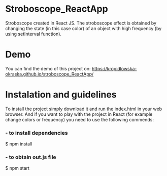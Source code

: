 # Stroboscope_ReactApp
Stroboscope created in React JS. The stroboscope effect is obtained by changing the state (in this case color) of an object with high frequency (by using setInterval function).

# Demo
You can find the demo of this project on: https://kropidlowska-okraska.github.io/stroboscope_ReactApp/

# Instalation and guidelines
To install the project simply download it and run the index.html in your web browser. And if you want to play with the project in React (for example change colors or frequency) you need to use the following commends:

### - to install dependencies
$ npm install

### - to obtain out.js file
$ npm start
